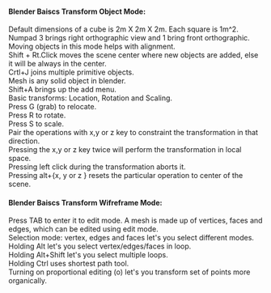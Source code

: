 #### Blender Baiscs Transform Object Mode:  
Default dimensions of a cube is 2m X 2m X 2m. Each square is 1m^2.      
Numpad 3 brings right orthographic view and 1 bring front orthographic. Moving objects in this mode helps with alignment.     
Shift + Rt.Click moves the scene center where new objects are added, else it will be always in the center.      
Crtl+J joins multiple primitive objects.   
Mesh is any solid object in blender.     
Shift+A brings up the add menu.    
Basic transforms: Location, Rotation and Scaling.    
Press G (grab) to relocate.  
Press R to rotate.   
Press S to scale.    
Pair the operations with x,y or z key to constraint the transformation in that direction.   
Pressing the x,y or z key twice will perform the transformation in local space.   
Pressing left click during the transformation aborts it.       
Pressing alt+{x, y or z } resets the particular operation to center of the scene.   

#### Blender Baiscs Transform Wifreframe Mode:  
Press TAB to enter it to edit mode.
A mesh is made up of vertices, faces and edges, which can be edited using edit mode.    
Selection mode: vertex, edges and faces let's you select different modes.      
Holding Alt let's you select vertex/edges/faces in loop.       
Holding Alt+Shift let's you select multiple loops.    
Holding Ctrl uses shortest path tool.   
Turning on proportional editing (o) let's you transform set of points more organically.   


